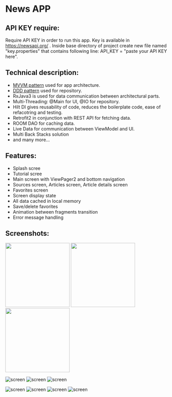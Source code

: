 # News APP
## API KEY require:
Require API KEY in order to run this app. Key is available in https://newsapi.org/ .
Inside base directory of project create new file named "key.properties" that contains following line: API_KEY = "paste your API KEY here".

## Technical description:
* [MVVM pattern](https://developer.android.com/jetpack/guide#overview) used for app architecture.
* [DDD pattern](https://proandroiddev.com/the-real-repository-pattern-in-android-efba8662b754) used for repository.
* RxJava3 is used for data communication between architectural parts.
* Multi-Threading: @Main for UI, @IO for repository.
* Hilt DI gives reusability of code, reduces the boilerplate code, ease of refacotring and testing.
* Retrofit2 in conjunction with REST API for fetching data.
* ROOM DAO for caching data.
* Live Data for communication between ViewModel and UI.
* Multi Back Stacks solution
* and many more...

## Features:
*	Splash scree
*	Tutorial scree
*	Main screen with ViewPager2 and bottom navigation
*	Sources screen, Articles screen, Article details screen
*	Favorites screen
*	Screen display state
*	All data cached in local memory
*	Save/delete favorites
*	Animation between fragments transition
*	Error message handling

## Screenshots:

<img src="pictures\splash_screen.png" width="200"> <img src="pictures\tutorial_screen2.png" width="200"> <img src="pictures\tutorial_screen3.png" width="200">

![screen](sources_screen.png)
![screen](articles_screen.png)
![screen](article_details_screen.png)

![screen](favorites_screen_empty.png)
![screen](favorites_screen.png)
![screen](about_screen.png)
![screen](notification_screen.png)

